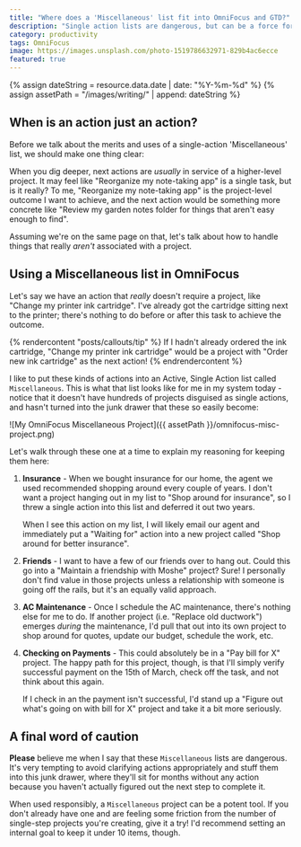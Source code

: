 ```yaml
---
title: "Where does a 'Miscellaneous' list fit into OmniFocus and GTD?"
description: "Single action lists are dangerous, but can be a force for good when used responsibly."
category: productivity
tags: OmniFocus
image: https://images.unsplash.com/photo-1519786632971-829b4ac6ecce
featured: true
---
```


{% assign dateString = resource.data.date | date: "%Y-%m-%d" %}
{% assign assetPath = "/images/writing/" | append: dateString %}

## When is an action just an action?

Before we talk about the merits and uses of a single-action 'Miscellaneous' list, we should make one thing clear:

When you dig deeper, next actions are _usually_ in service of a higher-level project. It may feel like "Reorganize my note-taking app" is a single task, but is it really? To me, "Reorganize my note-taking app" is the project-level outcome I want to achieve, and the next action would be something more concrete like "Review my garden notes folder for things that aren't easy enough to find".

Assuming we're on the same page on that, let's talk about how to handle things that really _aren't_ associated with a project.

## Using a Miscellaneous list in OmniFocus

Let's say we have an action that _really_ doesn't require a project, like "Change my printer ink cartridge". I've already got the cartridge sitting next to the printer; there's nothing to do before or after this task to achieve the outcome.

{% rendercontent "posts/callouts/tip" %}
If I hadn't already ordered the ink cartridge, "Change my printer ink cartridge" would be a project with "Order new ink cartridge" as the next action!
{% endrendercontent %}

I like to put these kinds of actions into an Active, Single Action list called `Miscellaneous`. This is what that list looks like for me in my system today - notice that it doesn't have hundreds of projects disguised as single actions, and hasn't turned into the junk drawer that these so easily become:

![My OmniFocus Miscellaneous Project]({{ assetPath }}/omnifocus-misc-project.png)

Let's walk through these one at a time to explain my reasoning for keeping them here:

1. **Insurance** - When we bought insurance for our home, the agent we used recommended shopping around every couple of years. I don't want a project hanging out in my list to "Shop around for insurance", so I threw a single action into this list and deferred it out two years.

   When I see this action on my list, I will likely email our agent and immediately put a "Waiting for" action into a new project called "Shop around for better insurance".

1. **Friends** - I want to have a few of our friends over to hang out. Could this go into a "Maintain a friendship with Moshe" project? Sure! I personally don't find value in those projects unless a relationship with someone is going off the rails, but it's an equally valid approach.

1. **AC Maintenance** - Once I schedule the AC maintenance, there's nothing else for me to do. If another project (i.e. "Replace old ductwork") emerges _during_ the maintenance, I'd pull that out into its own project to shop around for quotes, update our budget, schedule the work, etc.

1. **Checking on Payments** - This could absolutely be in a "Pay bill for X" project. The happy path for this project, though, is that I'll simply verify successful payment on the 15th of March, check off the task, and not think about this again.

   If I check in an the payment isn't successful, I'd stand up a "Figure out what's going on with bill for X" project and take it a bit more seriously.

## A final word of caution

**Please** believe me when I say that these `Miscellaneous` lists are dangerous. It's very tempting to avoid clarifying actions appropriately and stuff them into this junk drawer, where they'll sit for months without any action because you haven't actually figured out the next step to complete it.

When used responsibly, a `Miscellaneous` project can be a potent tool. If you don't already have one and are feeling some friction from the number of single-step projects you're creating, give it a try! I'd recommend setting an internal goal to keep it under 10 items, though.
